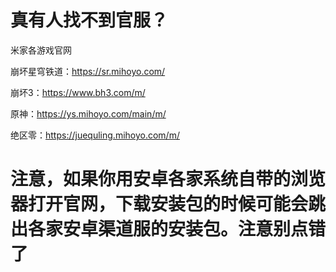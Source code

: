 # 真有人找不到官服？
米家各游戏官网

崩坏星穹铁道：https://sr.mihoyo.com/

崩坏3：https://www.bh3.com/m/

原神：https://ys.mihoyo.com/main/m/

绝区零：https://juequling.mihoyo.com/m/

# 注意，如果你用安卓各家系统自带的浏览器打开官网，下载安装包的时候可能会跳出各家安卓渠道服的安装包。注意别点错了
